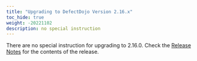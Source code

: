 ```yaml
---
title: "Upgrading to DefectDojo Version 2.16.x"
toc_hide: true
weight: -20221102
description: no special instruction
---
```

There are no special instruction for upgrading to 2.16.0. Check the [Release Notes](https://github.com/DefectDojo/django-DefectDojo/releases/tag/2.16.0) for the contents of the release.

